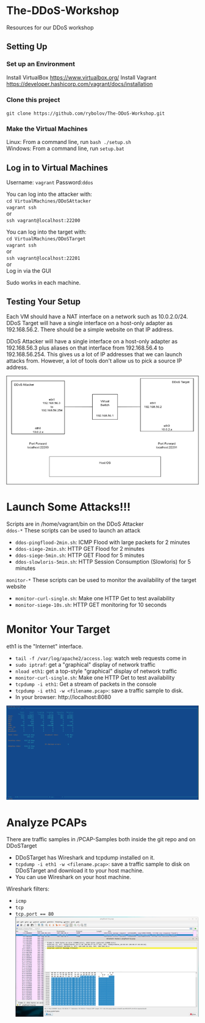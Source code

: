 # The-DDoS-Workshop
Resources for our DDoS workshop

## Setting Up

### Set up an Environment
Install VirtualBox https://www.virtualbox.org/
Install Vagrant https://developer.hashicorp.com/vagrant/docs/installation

### Clone this project
`git clone https://github.com/rybolov/The-DDoS-Workshop.git`

### Make the Virtual Machines

Linux: From a command line, run `bash ./setup.sh`  
Windows: From a command line, run `setup.bat`

## Log in to Virtual Machines
Username: `vagrant` Password:`ddos`  

You can log into the attacker with:  
`cd VirtualMachines/DDoSAttacker`  
`vagrant ssh`  
or  
`ssh vagrant@localhost:22200`

You can log into the target with:  
`cd VirtualMachines/DDoSTarget`  
`vagrant ssh`  
or  
`ssh vagrant@localhost:22201`  
or  
Log in via the GUI

Sudo works in each machine.

## Testing Your Setup

Each VM should have a NAT interface on a network such as 10.0.2.0/24.
DDoS Target will have a single interface on a host-only adapter as 192.168.56.2. There should be a simple website on that IP address.

DDoS Attacker will have a single interface on a host-only adapter as 192.168.56.3 plus aliases on that interface from 192.168.56.4 to 192.168.56.254. This gives us a lot of IP addresses that we can launch attacks from. However, a lot of tools don't allow us to pick a source IP address.

![Lab Layout](./lablayout.jpg)


# Launch Some Attacks!!!
Scripts are in /home/vagrant/bin on the DDoS Attacker  
`ddos-*` These scripts can be used to launch an attack  
* `ddos-pingflood-2min.sh`: ICMP Flood with large packets for 2 minutes  
* `ddos-siege-2min.sh`: HTTP GET Flood for 2 minutes  
* `ddos-siege-5min.sh`: HTTP GET Flood for 5 minutes  
* `ddos-slowloris-5min.sh`: HTTP Session Consumption (Slowloris) for 5 minutes  

`monitor-*` These scripts can be used to monitor the availability of the target website
* `monitor-curl-single.sh`: Make one HTTP Get to test availability  
* `monitor-siege-10s.sh`: HTTP GET monitoring for 10 seconds  


# Monitor Your Target
eth1 is the "Internet" interface.
* `tail -f /var/log/apache2/access.log`: watch web requests come in
* `sudo iptraf`: get a "graphical" display of network traffic
* `nload eth1`: get a top-style "graphical" display of network traffic
* `monitor-curl-single.sh`: Make one HTTP Get to test availability
* `tcpdump -i eth1`: Get a stream of packets in the console
* `tcpdump -i eth1 -w <filename.pcap>`: save a traffic sample to disk.
* In your browser: http://localhost:8080

![Watching a pingflood hit with iptraf](./pingflood.png)

# Analyze PCAPs
There are traffic samples in /PCAP-Samples both inside the git repo and on DDoSTarget
* DDoSTarget has Wireshark and tcpdump installed on it.
* `tcpdump -i eth1 -w <filename.pcap>`: save a traffic sample to disk on DDoSTarget and download it to your host machine.
* You can use Wireshark on your host machine.

Wireshark filters:  
* `icmp`
* `tcp`
* `tcp.port == 80`
![Screenshot of Wireshark](./wireshark-screenie.png)